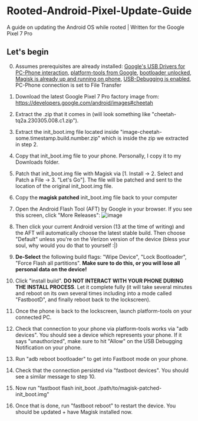 # Rooted-Android-Pixel-Update-Guide
A guide on updating the Android OS while rooted | Written for the Google Pixel 7 Pro

## Let's begin

0. Assumes prerequisites are already installed: [Google's USB Drivers for PC-Phone interaction](https://developer.android.com/studio/run/win-usb), [platform-tools from Google](https://developer.android.com/tools/releases/platform-tools), [bootloader unlocked, Magisk is already up and running on phone](https://forum.xda-developers.com/t/june-20-2023-tq3a-230605-012-a1-verizon-mvnos-june-13-2023-tq3a-230605-012-global-unlock-bootloader-root-pixel-7-pro-cheetah-safetynet.4502805/), [USB-Debugging is enabled](https://www.howtogeek.com/129728/how-to-enable-developer-options-menu-and-enable-and-usb-debugging-on-android/), PC-Phone connection is set to File Transfer

1. Download the latest Google Pixel 7 Pro factory image from: https://developers.google.com/android/images#cheetah

2. Extract the .zip that it comes in (will look something like "cheetah-tq2a.230305.008.c1.zip"). 

3. Extract the init_boot.img file located inside "image-cheetah-some.timestamp.build.number.zip" which is inside the zip we extracted in step 2.

4. Copy that init_boot.img file to your phone. Personally, I copy it to my Downloads folder.

5. Patch that init_boot.img file with Magisk via [1. Install -> 2. Select and Patch a File -> 3. "Let's Go"]. The file will be patched and sent to the location of the original init_boot.img file.

6. Copy the **magisk patched** init_boot.img file back to your computer

7. Open the Android Flash Tool (AFT) by Google in your browser. If you see this screen, click "More Releases": ![image](https://github.com/pritster5/Rooted-Android-Pixel-Update-Guide/assets/7132319/0f810a3d-a848-45d6-8872-7e0f96eb0e21)

8. Then click your current Android version (13 at the time of writing) and the AFT will automatically choose the latest stable build. Then choose "Default" unless you're on the Verizon version of the device (bless your soul, why would you do that to yourself :|) 

9. **De-Select** the following build flags: "Wipe Device", "Lock Bootloader", "Force Flash all partitions". **Make sure to do this, or you will lose all personal data on the device!**

10. Click "install build". **DO NOT INTERACT WITH YOUR PHONE DURING THE INSTALL PROCESS**. Let it complete fully (it will take several minutes and reboot on its own several times including into a mode called "FastbootD", and finally reboot back to the lockscreen).

11. Once the phone is back to the lockscreen, launch platform-tools on your connected PC.

12. Check that connection to your phone via platform-tools works via "adb devices". You should see a device which represents your phone. If it says "unauthorized", make sure to hit "Allow" on the USB Debugging Notification on your phone.

13. Run "adb reboot bootloader" to get into Fastboot mode on your phone. 

14. Check that the connection persisted via "fastboot devices". You should see a similar message to step 10.

15. Now run "fastboot flash init_boot ./path/to/magisk-patched-init_boot.img"

16. Once that is done, run "fastboot reboot" to restart the device. You should be updated + have Magisk installed now.
